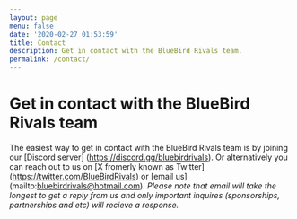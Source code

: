 ```yaml
---
layout: page
menu: false
date: '2020-02-27 01:53:59'
title: Contact
description: Get in contact with the BlueBird Rivals team.
permalink: /contact/
---
```


# Get in contact with the BlueBird Rivals team
The easiest way to get in contact with the BlueBird Rivals team is by joining our [Discord server] (https://discord.gg/bluebirdrivals).
Or alternatively you can reach out to us on [X fromerly known as Twitter] (https://twitter.com/BlueBirdRivals) or [email us] (mailto:bluebirdrivals@hotmail.com).
*Please note that email will take the longest to get a reply from us and only important inquires (sponsorships, partnerships and etc) will recieve a response.*
